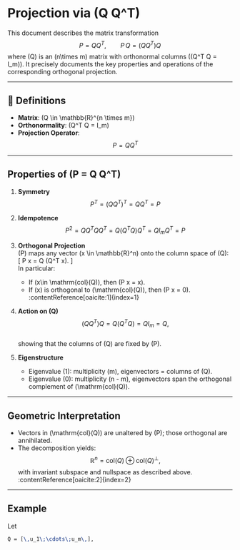# Projection via \(Q Q^T\)

This document describes the matrix transformation
$$
P = Q Q^T,\qquad P\,Q = (Q Q^T) Q
$$
where \(Q\) is an \(n\times m\) matrix with orthonormal columns (\(Q^T Q = I_m\)). It precisely documents the key properties and operations of the corresponding orthogonal projection.

---

## 🧮 Definitions

- **Matrix**: \(Q \in \mathbb{R}^{n \times m}\)  
- **Orthonormality**: \(Q^T Q = I_m\)  
- **Projection Operator**:  
  $$
  P = Q Q^T
  $$

---

## Properties of \(P = Q Q^T\)

1. **Symmetry**  
   $$
   P^T = (Q Q^T)^T = Q Q^T = P
   $$

2. **Idempotence**  
   $$
   P^2 = Q Q^T Q Q^T = Q (Q^T Q) Q^T = Q I_m Q^T = P
   $$

3. **Orthogonal Projection**  
   \(P\) maps any vector \(x \in \mathbb{R}^n\) onto the column space of \(Q\):
   \[
   P x = Q (Q^T x).
   \]  
   In particular:
   - If \(x\in \mathrm{col}(Q)\), then \(P x = x\).  
   - If \(x\) is orthogonal to \(\mathrm{col}(Q)\), then \(P x = 0\). :contentReference[oaicite:1]{index=1}

4. **Action on \(Q\)**  
   $$
   (Q Q^T) Q = Q (Q^T Q) = Q I_m = Q,
   $$  
   showing that the columns of \(Q\) are fixed by \(P\).

5. **Eigenstructure**  
   - Eigenvalue \(1\): multiplicity \(m\), eigenvectors = columns of \(Q\).  
   - Eigenvalue \(0\): multiplicity \(n - m\), eigenvectors span the orthogonal complement of \(\mathrm{col}(Q)\).

---

## Geometric Interpretation

- Vectors in \(\mathrm{col}(Q)\) are unaltered by \(P\); those orthogonal are annihilated.
- The decomposition yields:
  $$
  \mathbb{R}^n = \mathrm{col}(Q)\oplus \mathrm{col}(Q)^\perp,
  $$
  with invariant subspace and nullspace as described above. :contentReference[oaicite:2]{index=2}

---

## Example

Let
```tex
Q = [\,u_1\;\cdots\;u_m\,],
